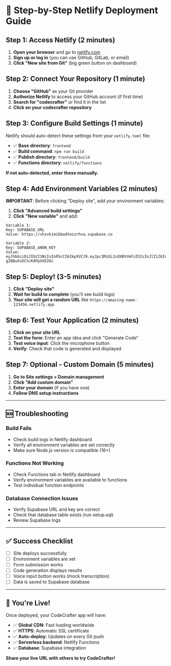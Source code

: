 # 🚀 Step-by-Step Netlify Deployment Guide

## Step 1: Access Netlify (2 minutes)

1. **Open your browser** and go to [netlify.com](https://netlify.com)
2. **Sign up or log in** (you can use GitHub, GitLab, or email)
3. **Click "New site from Git"** (big green button on dashboard)

## Step 2: Connect Your Repository (1 minute)

1. **Choose "GitHub"** as your Git provider
2. **Authorize Netlify** to access your GitHub account (if first time)
3. **Search for "codecrafter"** or find it in the list
4. **Click on your codecrafter repository**

## Step 3: Configure Build Settings (1 minute)

Netlify should auto-detect these settings from your `netlify.toml` file:

- ✅ **Base directory**: `frontend`
- ✅ **Build command**: `npm run build`
- ✅ **Publish directory**: `frontend/build`
- ✅ **Functions directory**: `netlify/functions`

**If not auto-detected, enter these manually.**

## Step 4: Add Environment Variables (2 minutes)

**IMPORTANT**: Before clicking "Deploy site", add your environment variables:

1. **Click "Advanced build settings"**
2. **Click "New variable"** and add:

```
Variable 1:
Key: SUPABASE_URL
Value: https://vhzvkimibbwdteszrhna.supabase.co

Variable 2:
Key: SUPABASE_ANON_KEY  
Value: eyJhbGciOiJIUzI1NiIsInR5cCI6IkpXVCJ9.eyJpc3MiOiJzdXBhYmFzZSIsInJlZiI6InZoenZraW1pYmJ3ZHRlc3pyaG5hIiwicm9sZSI6ImFub24iLCJpYXQiOjE3NTQ2ODEwNzgsImV4cCI6MjA3MDI1NzA3OH0.26xd2E68c5cxDSwxr7SDb-gZ8BuXsDCScK4PpXXEIKc
```

## Step 5: Deploy! (3-5 minutes)

1. **Click "Deploy site"**
2. **Wait for build to complete** (you'll see build logs)
3. **Your site will get a random URL** like `https://amazing-name-123456.netlify.app`

## Step 6: Test Your Application (2 minutes)

1. **Click on your site URL**
2. **Test the form**: Enter an app idea and click "Generate Code"
3. **Test voice input**: Click the microphone button
4. **Verify**: Check that code is generated and displayed

## Step 7: Optional - Custom Domain (5 minutes)

1. **Go to Site settings > Domain management**
2. **Click "Add custom domain"**
3. **Enter your domain** (if you have one)
4. **Follow DNS setup instructions**

---

## 🆘 Troubleshooting

### Build Fails
- Check build logs in Netlify dashboard
- Verify all environment variables are set correctly
- Make sure Node.js version is compatible (16+)

### Functions Not Working
- Check Functions tab in Netlify dashboard
- Verify environment variables are available to functions
- Test individual function endpoints

### Database Connection Issues
- Verify Supabase URL and key are correct
- Check that database table exists (run setup.sql)
- Review Supabase logs

---

## ✅ Success Checklist

- [ ] Site deploys successfully
- [ ] Environment variables are set
- [ ] Form submission works
- [ ] Code generation displays results
- [ ] Voice input button works (mock transcription)
- [ ] Data is saved to Supabase database

---

## 🎉 You're Live!

Once deployed, your CodeCrafter app will have:
- ✅ **Global CDN**: Fast loading worldwide
- ✅ **HTTPS**: Automatic SSL certificate
- ✅ **Auto-deploy**: Updates on every Git push
- ✅ **Serverless backend**: Netlify Functions
- ✅ **Database**: Supabase integration

**Share your live URL with others to try CodeCrafter!**
